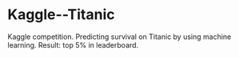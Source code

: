 # Kaggle--Titanic
Kaggle competition. Predicting survival on Titanic by using machine learning. Result: top 5% in leaderboard.
